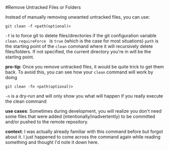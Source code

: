 #Remove Untracked Files or Folders

Instead of manually removing unwanted untracked files, you can use:
```
git clean -f <path(optional)>
```
`-f` is to force git to delete files/directories if the git configuration variable `clean.requireForce ` is `true` (which is the case for most situations)
`path` is the starting point of the `clean` command where it will recursively delete files/folders. If not specified, the current directory you're in will be the starting point.

**pro-tip**: Once you remove untracked files, it would be quite trick to get them back. To avoid this, you can see how your `clean` command will work by doing
```
git clean -fn <path(optional)>
```
`-n` is a dry-run and will only show you what will happen if you really execute the clean command

**use cases**: Sometimes during development, you will realize you don't need some files that were added (intentionally/inadvertently) to be committed and/or pushed to the remote repository.

**context**: I was actually already familiar with this command before but forgot about it. I just happened to come across the command again while reading something and thought I'd note it down here.